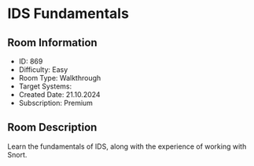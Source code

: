 ﻿# IDS Fundamentals

## Room Information
- ID: 869
- Difficulty: Easy
- Room Type: Walkthrough
- Target Systems: 
- Created Date: 21.10.2024
- Subscription: Premium

## Room Description
Learn the fundamentals of IDS, along with the experience of working with Snort.

